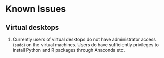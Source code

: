 # Known Issues

## Virtual desktops

1. Currently users of virtual desktops do not have administrator access (`sudo`)
on the virtual machines. Users do have sufficiently privileges to install
Python and R packages through Anaconda etc.


